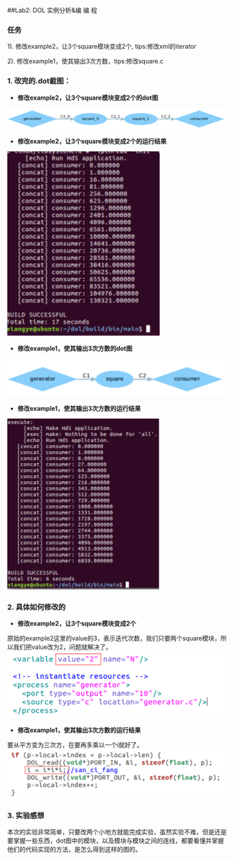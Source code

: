 ##Lab2: DOL 实例分析&编 编 程 

### 任务
1). 修改example2，让3个square模块变成2个, tips:修改xml的iterator

2). 修改example1，使其输出3次方数，tips:修改square.c


### **1. 改完的.dot截图：**
* **修改example2，让3个square模块变成2个的dot图**
 
<img src="https://raw.githubusercontent.com/xiangyeye/image/master/dot1.png" width = "500" alt="configure" />

* **修改example2，让3个square模块变成2个的运行结果**
 <img src="https://raw.githubusercontent.com/xiangyeye/image/master/result1.png" width = "350" alt="configure" />

* **修改example1，使其输出3次方数的dot图**
<img src="https://raw.githubusercontent.com/xiangyeye/image/master/dot2.png" width = "500" alt="configure" />

* **修改example1，使其输出3次方数的运行结果**
 <img src="https://raw.githubusercontent.com/xiangyeye/image/master/result2.png" width = "350" alt="configure" />

### **2. 具体如何修改的**
* **修改example2，让3个square模块变成2个**

原始的example2这里的value的3，表示迭代次数，我们只要两个square模块，所以我们把value改为2，问题就解决了。
<img src="https://raw.githubusercontent.com/xiangyeye/image/master/xiugai1.png" width = "500" alt="configure" />

* **修改example1，使其输出3次方数的运行结果**

要从平方变为三次方，在要再多乘以一个i就好了。
<img src="https://raw.githubusercontent.com/xiangyeye/image/master/xiugai2.png" width = "500" alt="configure" />


### **3. 实验感想**
本次的实验非常简单，只要改两个小地方就能完成实验，虽然实验不难，但是还是要掌握一些东西，dot图中的模块，以及模块与模块之间的连线，都要看懂并掌握他们的代码实现的方法，是怎么得到这样的图的。
